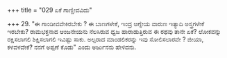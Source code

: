 +++
title = "029 ಏಕೆ ಗಾಣ್ಡೀವವಿದು"

+++
29. "ಈ ಗಾಂಡೀವವೇಕಿರಬೇಕು ? ಈ ಬಾಣಗಳೇಕೆ, ಇಂದ್ರ ಆಗ್ನೇಯ ವಾರುಣ ಇತ್ಯಾದಿ ಅಸ್ತ್ರಗಳೇಕೆ ಇರಬೇಕು? ರಾಮಭಕ್ತನಾದ ಆಂಜನೇಯನು ನೆಲಸಿರುವ ಧ್ವಜ ಹಾರಾಡುತ್ತಿರುವ ಈ ರಥವು ತಾನೇ ಏಕೆ? ಲೋಕವನ್ನು ರಕ್ಷಿಸಲಾಗಲಿ ಶಿಕ್ಷಿಸಲಾಗಲಿ ಇವಿಷ್ಟು ಸಾಕು. ಅಲ್ಪರಾದ ಮಾಂಡಲಿಕರನ್ನು ಇವು ಸೋಲಿಸಲಾರವೇ ? ಜೀಯಾ, ಕಳವಳವೇಕೆ? ನನಗೆ ಅಪ್ಪಣೆ ಕೊಡು" ಎಂದು ಅರ್ಜುನನು ಹೇಳಿದನು.